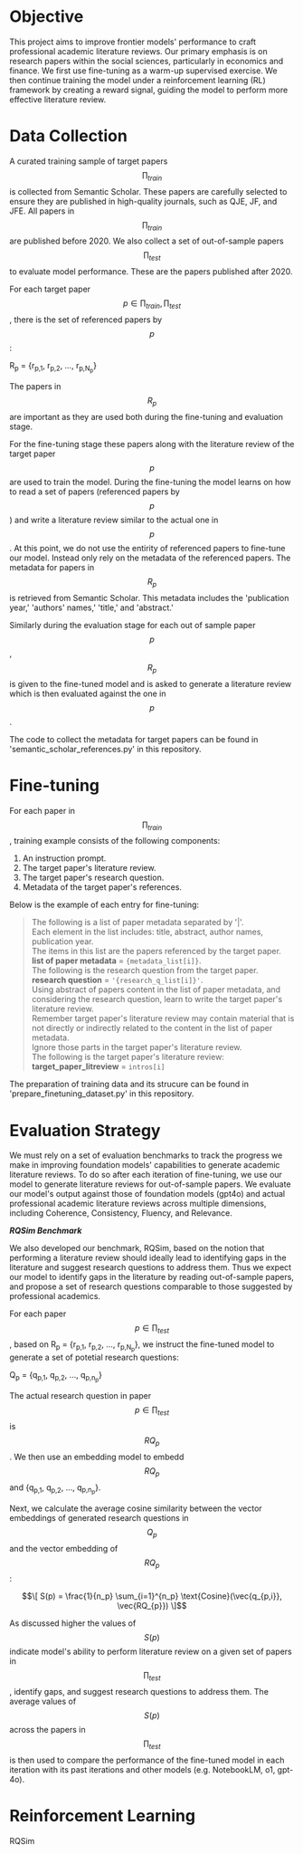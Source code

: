 # Objective

This project aims to improve frontier models' performance to craft professional academic literature reviews. Our primary emphasis is on research papers within the social sciences, particularly in economics and finance.
We first use fine-tuning as a warm-up supervised exercise. We then continue training the model under a reinforcement learning (RL) framework by creating a reward signal, guiding the model to perform more effective literature review.  

# Data Collection

A curated training sample of target papers $$\prod_{train}$$ is collected from Semantic Scholar. These papers are carefully selected to ensure they are published in high-quality journals, such as QJE, JF, and JFE. All papers in $$\prod_{train}$$ are published before 2020. We also collect a set of out-of-sample papers $$\prod_{test}$$ to evaluate model performance. These are the papers published after 2020. 

For each target paper $$p \in {\prod_{train}, \prod_{test}}$$, there is the set of referenced papers by $$p$$:

R<sub>p</sub> = {r<sub>p,1</sub>, r<sub>p,2</sub>, …, r<sub>p,N<sub>p</sub></sub>}

The papers in $$R_{p}$$ are important as they are used both during the fine-tuning and evaluation stage. 

For the fine-tuning stage these papers along with the literature review of the target paper $$p$$ are used to train the model. During the fine-tuning the model learns on how to read a set of papers (referenced papers by $$p$$) and write a literature review similar to the actual one in $$p$$. At this point, we do not use the entirity of referenced papers to fine-tune our model. Instead only rely on the metadata of the referenced papers. The metadata for papers in $$R_{p}$$ is retrieved from Semantic Scholar. This metadata includes the 'publication year,' 'authors' names,' 'title,' and 'abstract.' 

Similarly during the evaluation stage for each out of sample paper $$p$$, $$R_{p}$$ is given to the fine-tuned model and is asked to generate a literature review which is then evaluated against the one in $$p$$. 

The code to collect the metadata for target papers can be found in 'semantic_scholar_references.py' in this repository.

# Fine-tuning 

For each paper in $$\prod_{train}$$, training example consists of the following components:

1. An instruction prompt.
2. The target paper's literature review.
3. The target paper's research question.
4. Metadata of the target paper's references.

Below is the example of each entry for fine-tuning: 

> The following is a list of paper metadata separated by '|'.  
> Each element in the list includes: title, abstract, author names, publication year.  
> The items in this list are the papers referenced by the target paper.  
> **list of paper metadata** = `{metadata_list[i]}`.  
> The following is the research question from the target paper.  
> **research question** = `'{research_q_list[i]}'`.  
> Using abstract of papers content in the list of paper metadata, and considering the research question, learn to write the target paper's literature review.  
> Remember target paper's literature review may contain material that is not directly or indirectly related to the content in the list of paper metadata.  
> Ignore those parts in the target paper's literature review.  
> The following is the target paper's literature review:  
> **target_paper_litreview** = `intros[i]`

    


The preparation of training data and its strucure can be found in 'prepare_finetuning_dataset.py' in this repository.

# Evaluation Strategy

We must rely on a set of evaluation benchmarks to track the progress we make in improving foundation models' capabilities to generate academic literature reviews. 
To do so after each iteration of fine-tuning, we use our model to generate literature reviews for out-of-sample papers. We evaluate our model's output against those of foundation models (gpt4o) and actual professional academic literature reviews across multiple dimensions, including Coherence, Consistency, Fluency, and Relevance. 

***RQSim Benchmark***

We also developed our benchmark, RQSim, based on the notion that performing a literature review should ideally lead to identifying gaps in the literature and suggest research questions to address them. Thus we expect our model to identify gaps in the literature by reading out-of-sample papers, and propose a set of research questions comparable to those suggested by professional academics. 

For each paper $$p \in \prod_{test}$$, based on R<sub>p</sub> = {r<sub>p,1</sub>, r<sub>p,2</sub>, …, r<sub>p,N<sub>p</sub></sub>}, we instruct the fine-tuned model to generate a set of potetial research questions:

Q<sub>p</sub> = {q<sub>p,1</sub>, q<sub>p,2</sub>, …, q<sub>p,n<sub>p</sub></sub>}  

The actual research question in paper $$p \in \prod_{test}$$ is $$RQ_{p}$$. We then use an embedding model to embedd $$RQ_{p}$$ and {q<sub>p,1</sub>, q<sub>p,2</sub>, …, q<sub>p,n<sub>p</sub></sub>}.

Next, we calculate the average cosine similarity between the vector embeddings of generated research questions in $$Q_{p}$$ and the vector embedding of $$RQ_{p}$$:

$$\[
S(p) = \frac{1}{n_p} \sum_{i=1}^{n_p} \text{Cosine}(\vec{q_{p,i}}, \vec{RQ_{p}})
\]$$

As discussed higher the values of $$S(p)$$ indicate model's ability to perform literature review on a given set of papers in $$\prod_{test}$$, identify gaps, and suggest research questions to address them. The average values of $$S(p)$$ across the papers in $$\prod_{test}$$ is then used to compare the performance of the fine-tuned model in each iteration with its past iterations and other models (e.g. NotebookLM, o1, gpt-4o). 


# Reinforcement Learning 
RQSim 
